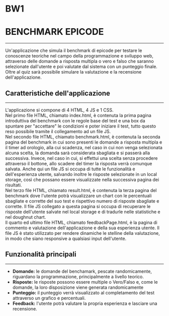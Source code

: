 # BW1
# BENCHMARK EPICODE
---
Un'applicazione che simula il benchmark di epicode per testare le conoscenze teoriche nel campo della programmazione e sviluppo web, attraverso delle domande a risposta multipla o vero e falso che saranno selezionate dall'utente e poi valutate dal sistema con un punteggio finale.
Oltre al quiz sarà possibile simulare la valutazione e la recensione dell'applicazione.

## Caratteristiche dell'applicazione
---
L'applicazione si compone di 4 HTML, 4 JS e 1 CSS.<br /> 
Nel primo file HTML, chiamato index.html, è contenuta la prima pagina introduttiva del benchmark con le regole base del test e una box da spuntare per "accettare" le condizioni e poter iniziare il test, tutto questo reso possibile tramite il collegamento ad un file JS.<br />
Nel secondo file HTML, chiamato benchmark.html, è contenuta la seconda pagina del benchmark in cui sono presenti le domande a risposta multipla e il timer ad orologio, alla cui scadenza, nel caso in cui non venga selezionata alcuna scelta, la domanda sarà considerata sbagliata e si passerà alla successiva. Invece, nel caso in cui, si effettui una scelta senza procedere attraverso il bottone, allo scadere del timer la risposta verrà comunque salvata. Anche qui un file JS si occupa di tutte le funzionalità e dell'esperienza utente, salvando inoltre le risposte selezionate in un local storage, così che possano essere visualizzate nella successiva pagina dei risultati.<br />
Nel terzo file HTML, chiamato result.html, è contenuta la terza pagina del benchmark dove l'utente potrà visualizzare un chart con le percentuali sbagliate e corrette del suo test e rispettivo numero di risposte sbagliate e corrette. Il file JS collegato a questa pagina si occupa di recuperare le risposte dell'utente salvate nel local storage e di tradurle nelle statistiche e nel doughnut chart.<br />
Il quarto ed ultimo file HTML, chiamato feedbackPage.html, è la pagina di commento e valutazione dell'applicazione e della sua esperienza utente. Il file JS è stato utilizzato per rendere dinamiche le stelline della valutazione, in modo che siano responsive a qualsiasi input dell'utente.<br />

## Funzionalità principali
---
* **Domande:** le domande del benchamark, pescate randomicamente, riguardano la programmazione, principalmente a livello teorico.
* **Risposte:** le risposte possono essere multiple o Vero/Falso e, come le domande, la loro disposizione viene generata randomicamente
* **Punteggio:** il punteggio verrà visualizzato al completamento del test attraverso un grafico e percentuali.
* **Feedback:** l'utente potrà valutare la propria esperienza e lasciare una recensione. 